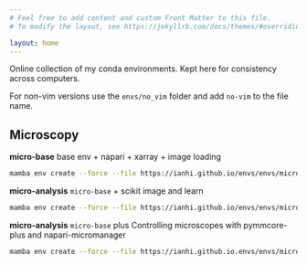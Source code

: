 ```yaml
---
# Feel free to add content and custom Front Matter to this file.
# To modify the layout, see https://jekyllrb.com/docs/themes/#overriding-theme-defaults

layout: home
---
```


Online collection of my conda environments. Kept here for consistency across computers.

For non-vim versions use the `envs/no_vim` folder and add `no-vim` to the file name.


## Microscopy

**micro-base**
base env + napari + xarray + image loading

```bash
mamba env create --force --file https://ianhi.github.io/envs/envs/micro-base.yaml
```

**micro-analysis**
`micro-base` + scikit image and learn

```bash
mamba env create --force --file https://ianhi.github.io/envs/envs/micro-analysis.yaml
```

**micro-analysis**
`micro-base` plus Controlling microscopes with pymmcore-plus and napari-micromanager

```bash
mamba env create --force --file https://ianhi.github.io.envs/envs/micro-control.yaml
```

